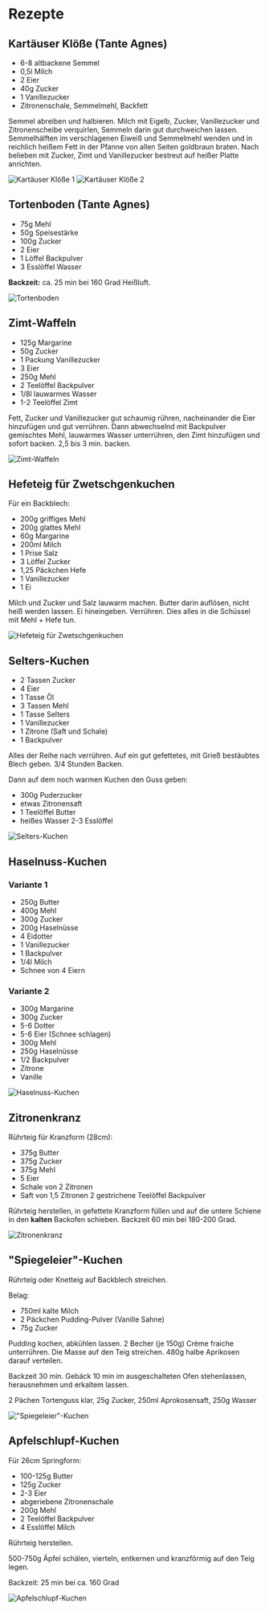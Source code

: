 # Rezepte

## Kartäuser Klöße (Tante Agnes)

- 6-8 altbackene Semmel
- 0,5l Milch
- 2 Eier
- 40g Zucker
- 1 Vanillezucker
- Zitronenschale, Semmelmehl, Backfett

Semmel abreiben und halbieren. Milch mit Eigelb, Zucker, Vanillezucker und Zitronenscheibe verquirlen, Semmeln darin gut durchweichen lassen. Semmelhälften im verschlagenen Eiweiß und Semmelmehl wenden und in reichlich heißem Fett in der Pfanne von allen Seiten goldbraun braten. Nach belieben mit Zucker, Zimt und Vanillezucker bestreut auf heißer Platte anrichten.

![Kartäuser Klöße 1](img/kartaeuser-kloesse-tante1.jpg) ![Kartäuser Klöße 2](img/kartaeuser-kloesse-tante2.jpg)

## Tortenboden (Tante Agnes)

- 75g Mehl
- 50g Speisestärke
- 100g Zucker
- 2 Eier
- 1 Löffel Backpulver
- 3 Esslöffel Wasser

**Backzeit:** ca. 25 min bei 160 Grad Heißluft.

![Tortenboden](img/tortenboden-tante-agnes.jpg)

## Zimt-Waffeln

- 125g Margarine
- 50g Zucker
- 1 Packung Vanillezucker
- 3 Eier
- 250g Mehl
- 2 Teelöffel Backpulver
- 1/8l lauwarmes Wasser
- 1-2 Teelöffel Zimt

Fett, Zucker und Vanillezucker gut schaumig rühren, nacheinander die Eier hinzufügen und gut verrühren. Dann abwechselnd mit Backpulver gemischtes Mehl, lauwarmes Wasser unterrühren, den Zimt hinzufügen und sofort backen.
2,5 bis 3 min. backen.

![Zimt-Waffeln](img/zimt-waffeln.jpg)

## Hefeteig für Zwetschgenkuchen

Für ein Backblech:

- 200g griffiges Mehl
- 200g glattes Mehl
- 60g Margarine
- 200ml Milch
- 1 Prise Salz
- 3 Löffel Zucker
- 1,25 Päckchen Hefe
- 1 Vanillezucker
- 1 Ei

Milch und Zucker und Salz lauwarm machen. Butter darin auflösen, nicht heiß werden lassen. Ei hineingeben. Verrühren. Dies alles in die Schüssel mit Mehl + Hefe tun.

![Hefeteig für Zwetschgenkuchen](img/hefeteig-zwetschgenkuchen.jpg)

## Selters-Kuchen

- 2 Tassen Zucker
- 4 Eier
- 1 Tasse Öl
- 3 Tassen Mehl
- 1 Tasse Selters
- 1 Vanillezucker
- 1 Zitrone (Saft und Schale)
- 1 Backpulver

Alles der Reihe nach verrühren. Auf ein gut gefettetes, mit Grieß bestäubtes Blech geben. 3/4 Stunden Backen.

Dann auf dem noch warmen Kuchen den Guss geben:
- 300g Puderzucker
- etwas Zitronensaft
- 1 Teelöffel Butter
- heißes Wasser 2-3 Esslöffel

![Selters-Kuchen](img/selters-kuchen.jpg)

## Haselnuss-Kuchen

### Variante 1

- 250g Butter
- 400g Mehl
- 300g Zucker
- 200g Haselnüsse
- 4 Eidotter
- 1 Vanillezucker
- 1 Backpulver
- 1/4l Milch
- Schnee von 4 Eiern

### Variante 2

- 300g Margarine
- 300g Zucker
- 5-6 Dotter
- 5-6 Eier (Schnee schlagen)
- 300g Mehl
- 250g Haselnüsse
- 1/2 Backpulver
- Zitrone
- Vanille

![Haselnuss-Kuchen](img/haselnusskuchen.jpg)

## Zitronenkranz

Rührteig für Kranzform (28cm):

- 375g Butter
- 375g Zucker
- 375g Mehl
- 5 Eier
- Schale von 2 Zitronen
- Saft von 1,5 Zitronen
2 gestrichene Teelöffel Backpulver

Rührteig herstellen, in gefettete Kranzform füllen und auf die untere Schiene in den **kalten** Backofen schieben.
Backzeit 60 min bei 180-200 Grad.

![Zitronenkranz](img/zitronenkranz.jpg)

## "Spiegeleier"-Kuchen

Rührteig oder Knetteig auf Backblech streichen.

Belag:

- 750ml kalte Milch
- 2 Päckchen Pudding-Pulver (Vanille Sahne)
- 75g Zucker


Pudding kochen, abkühlen lassen.
2 Becher (je 150g) Crème fraiche unterrühren. Die Masse auf den Teig streichen.
480g halbe Aprikosen darauf verteilen.

Backzeit 30 min. Gebäck 10 min im ausgeschalteten Ofen stehenlassen, herausnehmen und erkaltem lassen.

2 Pächen Tortenguss klar, 25g Zucker, 250ml Aprokosensaft, 250g Wasser

!["Spiegeleier"-Kuchen](img/spiegeleier-kuchen.jpg)

## Apfelschlupf-Kuchen

Für 26cm Springform:

- 100-125g Butter
- 125g Zucker
- 2-3 Eier
- abgeriebene Zitronenschale
- 200g Mehl
- 2 Teelöffel Backpulver
- 4 Esslöffel Milch

Rührteig herstellen.

500-750g Äpfel schälen, vierteln, entkernen und kranzförmig auf den Teig legen.

Backzeit: 25 min bei ca. 160 Grad

![Apfelschlupf-Kuchen](img/apfelschlupf-kuchen.jpg)